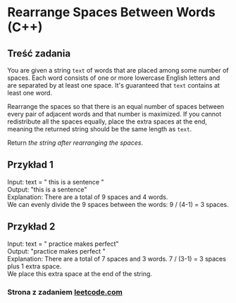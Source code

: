 # Rearrange Spaces Between Words (C++)

## Treść zadania
You are given a string `text` of words that are placed among some number of spaces. Each word consists of one or more lowercase English letters and are separated by at least one space. It's guaranteed that `text` contains at least one word.

Rearrange the spaces so that there is an equal number of spaces between every pair of adjacent words and that number is maximized. If you cannot redistribute all the spaces equally, place the extra spaces at the end, meaning the returned string should be the same length as `text`.

Return *the string after rearranging the spaces*.

## Przykład 1

Input: text = "  this   is  a sentence "<br/>
Output: "this   is   a   sentence"<br/>
Explanation: There are a total of 9 spaces and 4 words.<br/> We can evenly divide the 9 spaces between the words: 9 / (4-1) = 3 spaces.

## Przykład 2

Input: text = " practice   makes   perfect"<br/>
Output: "practice   makes   perfect "<br/>
Explanation: There are a total of 7 spaces and 3 words. 7 / (3-1) = 3 spaces plus 1 extra space.<br/> We place this extra space at the end of the string.

### Strona z zadaniem [leetcode.com](https://leetcode.com/problems/rearrange-spaces-between-words/)

